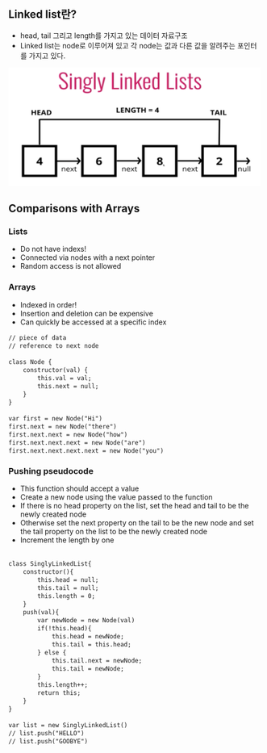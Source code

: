 ## Linked list란?

- head, tail 그리고 length를 가지고 있는 데이터 자료구조
- Linked list는 node로 이루어져 있고 각 node는 값과 다른 값을 알려주는 포인터를 가지고 있다.

<img src="../../Images/single_linked_list.png" width="500px">

## Comparisons with Arrays

### Lists

- Do not have indexs!
- Connected via nodes with a next pointer
- Random access is not allowed

### Arrays

- Indexed in order!
- Insertion and deletion can be expensive
- Can quickly be accessed at a specific index

```
// piece of data
// reference to next node

class Node {
    constructor(val) {
        this.val = val;
        this.next = null;
    }
}

var first = new Node("Hi")
first.next = new Node("there")
first.next.next = new Node("how")
first.next.next.next = new Node("are")
first.next.next.next.next = new Node("you")

```

### Pushing pseudocode
- This function should accept a value
- Create a new node using the value passed to the function
- If there is no head property on the list, set the head and tail to be the newly created node
- Otherwise set the next property on the tail to be the new node and set the tail property on the list to be the newly created node
- Increment the length by one

```

class SinglyLinkedList{
    constructor(){
        this.head = null;
        this.tail = null;
        this.length = 0;
    }
    push(val){
        var newNode = new Node(val)
        if(!this.head){
            this.head = newNode;
            this.tail = this.head;
        } else {
            this.tail.next = newNode;
            this.tail = newNode;
        }
        this.length++;
        return this;
    }
}

var list = new SinglyLinkedList()
// list.push("HELLO")
// list.push("GOOBYE")
```